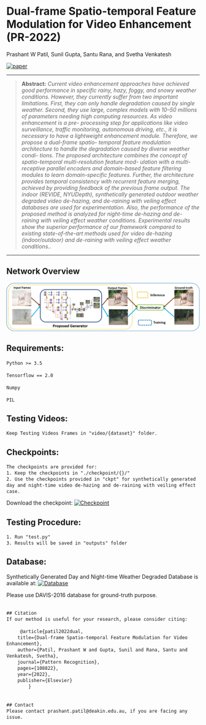 # Dual-frame Spatio-temporal Feature Modulation for Video Enhancement (PR-2022)
Prashant W Patil, Sunil Gupta, Santu Rana, and Svetha Venkatesh


[![paper](https://img.shields.io/badge/Paper-<COLOR>.svg)](https://drive.google.com/file/d/1V1pmVIA29_gSoiOdfFBzmqBHt-3bcsGQ/view?usp=sharing)


<hr />

> **Abstract:** *Current video enhancement approaches have achieved good performance in specific rainy, hazy, foggy, and snowy weather conditions. However, they currently suffer from two important limitations. First, they can only handle degradation caused by single weather. Second, they use large, complex models with 10–50 millions of parameters needing high computing resources. As video enhancement is a pre- processing step for applications like video surveillance, traffic monitoring, autonomous driving, etc., it is necessary to have a lightweight enhancement module. Therefore, we propose a dual-frame spatio- temporal feature modulation architecture to handle the degradation caused by diverse weather condi- tions. The proposed architecture combines the concept of spatio-temporal multi-resolution feature mod- ulation with a multi-receptive parallel encoders and domain-based feature filtering modules to learn domain-specific features. Further, the architecture provides temporal consistency with recurrent feature merging, achieved by providing feedback of the previous frame output. The indoor (REVIDE, NYUDepth), synthetically generated outdoor weather degraded video de-hazing, and de-raining with veiling effect databases are used for experimentation. Also, the performance of the proposed method is analyzed for night-time de-hazing and de-raining with veiling effect weather conditions. Experimental results show the superior performance of our framework compared to existing state-of-the-art methods used for video de-hazing (indoor/outdoor) and de-raining with veiling effect weather conditions..* 
<hr />

## Network Overview

<img src = 'Overview.jpg'> 

## Requirements:

	Python >= 3.5

	Tensorflow == 2.0

	Numpy

	PIL

## Testing Videos:
	Keep Testing Videos Frames in "video/{dataset}" folder.

## Checkpoints:
	The checkpoints are provided for:
	1. Keep the checkpoints in "./checkpoint/{}/"
	2. Use the checkpoints provided in "ckpt" for synthetically generated day and night-time video de-hazing and de-raining with veiling effect case.

Download the checkpoint: [![Checkpoint](https://img.shields.io/badge/Checkpoint-<COLOR>.svg)](https://drive.google.com/file/d/1jQwxKfTeRclIXJYpM7yA6UI42VvD01tc/view?usp=sharing)

## Testing Procedure:
	1. Run "test.py"
	3. Results will be saved in "outputs" folder

## Database:

Synthetically Generated Day and Night-time Weather Degraded Database is available at: [![Database](https://img.shields.io/badge/Database-<COLOR>.svg)](https://drive.google.com/drive/folders/1bmtJc2098liM0iOVM3Nb3S6xugvoKy_f?usp=sharing)

Please use DAVIS-2016 database for ground-truth purpose.

```

## Citation
If our method is useful for your research, please consider citing:
    
     @article{patil2022dual,
 	title={Dual-frame Spatio-temporal Feature Modulation for Video Enhancement},
  	author={Patil, Prashant W and Gupta, Sunil and Rana, Santu and Venkatesh, Svetha},
  	journal={Pattern Recognition},
  	pages={108822},
  	year={2022},
  	publisher={Elsevier}
        }


## Contact
Please contact prashant.patil@deakin.edu.au, if you are facing any issue.


